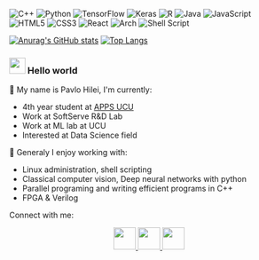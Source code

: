 ![C++](https://img.shields.io/badge/c++-%2300599C.svg?style=for-the-badge&logo=c%2B%2B&logoColor=white)
![Python](https://img.shields.io/badge/python-3670A0?style=for-the-badge&logo=python&logoColor=ffdd54)
![TensorFlow](https://img.shields.io/badge/TensorFlow-%23FF6F00.svg?style=for-the-badge&logo=TensorFlow&logoColor=white)
![Keras](https://img.shields.io/badge/Keras-%23D00000.svg?style=for-the-badge&logo=Keras&logoColor=white)
![R](https://img.shields.io/badge/r-%23276DC3.svg?style=for-the-badge&logo=r&logoColor=white)
![Java](https://img.shields.io/badge/java-%23ED8B00.svg?style=for-the-badge&logo=java&logoColor=white)
![JavaScript](https://img.shields.io/badge/javascript-%23323330.svg?style=for-the-badge&logo=javascript&logoColor=%23F7DF1E)
![HTML5](https://img.shields.io/badge/html5-%23E34F26.svg?style=for-the-badge&logo=html5&logoColor=white)
![CSS3](https://img.shields.io/badge/css3-%231572B6.svg?style=for-the-badge&logo=css3&logoColor=white)
![React](https://img.shields.io/badge/react-%2320232a.svg?style=for-the-badge&logo=react&logoColor=%2361DAFB)
![Arch](https://img.shields.io/badge/Arch%20Linux-1793D1?logo=arch-linux&logoColor=fff&style=for-the-badge)
![Shell Script](https://img.shields.io/badge/shell_script-%23121011.svg?style=for-the-badge&logo=gnu-bash&logoColor=white)

[![Anurag's GitHub stats](https://github-readme-stats.vercel.app/api?username=Pavlik1400&theme=dark&show_icons=true&hide_rank=true)](https://github.com/anuraghazra/github-readme-stats)
[![Top Langs](https://github-readme-stats.vercel.app/api/top-langs/?username=Pavlik1400&layout=compact&langs_count=8&theme=dark)](https://github.com/anuraghazra/github-readme-stats)

### <img src="https://github.com/rajput2107/rajput2107/blob/master/Assets/Hi.gif" width="29px"> Hello world
🔭 My name is Pavlo Hilei, I'm currently:
- 4th year student at [APPS UCU](https://apps.ucu.edu.ua/en/)
- Work at SoftServe R&D Lab
- Work at ML lab at UCU
- Interested at Data Science field

🌱 Generaly I enjoy working with:
- Linux administration, shell scripting
- Classical computer vision, Deep neural networks with python
- Parallel programing and writing efficient programs in C++ 
- FPGA & Verilog

Connect with me:

<p align="center">
  <a href="https://www.linkedin.com/in/pavlo-hilei-b25098194/" target="blank">
    <img src="https://github.com/yushi1007/yushi1007/blob/main/images/linkedin.svg" width="40px">
  </a> 
  <a href="https://t.me/pavlohiley" target="blank">
    <img src="https://www.vectorlogo.zone/logos/telegram/telegram-icon.svg" width="40px">
  </a>
  <a href="mailto:nick.p.hilei@ucu.edu.ua" target="blank">
    <img src="https://www.vectorlogo.zone/logos/gmail/gmail-icon.svg" width="40px">
  </a>
</p>
<!-- ### Hi there 👋 -->

<!--
**Pavlik1400/Pavlik1400** is a ✨ _special_ ✨ repository because its `README.md` (this file) appears on your GitHub profile.

Here are some ideas to get you started:

- 🔭 I’m currently working on ...
- 🌱 I’m currently learning ...
- 👯 I’m looking to collaborate on ...
- 🤔 I’m looking for help with ...
- 💬 Ask me about ...
- 📫 How to reach me: ...
- 😄 Pronouns: ...
- ⚡ Fun fact: ...
-->
